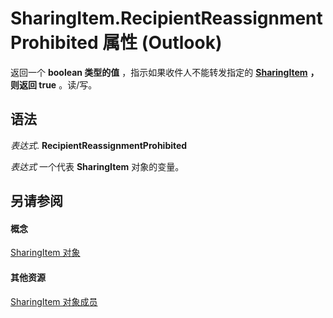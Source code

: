 
# SharingItem.RecipientReassignmentProhibited 属性 (Outlook)

返回一个 **boolean 类型的值** ，指示如果收件人不能转发指定的 **[SharingItem](63dd3451-44f3-7cc4-c6e2-7dad5835a7d2.md)** **，则返回 true** 。读/写。


## 语法

 _表达式_. **RecipientReassignmentProhibited**

 _表达式_ 一个代表 **SharingItem** 对象的变量。


## 另请参阅


#### 概念


[SharingItem 对象](63dd3451-44f3-7cc4-c6e2-7dad5835a7d2.md)
#### 其他资源


[SharingItem 对象成员](719ad60e-2242-2c54-778f-006b61690389.md)